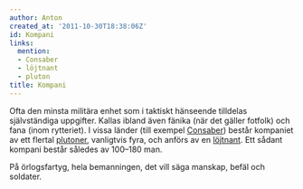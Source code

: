 ```yaml
---
author: Anton
created_at: '2011-10-30T18:38:06Z'
id: Kompani
links:
  mention:
  - Consaber
  - löjtnant
  - pluton
title: Kompani
---
```


Ofta den minsta militära enhet som i taktiskt hänseende tilldelas självständiga uppgifter. Kallas
ibland även fänika (när det gäller fotfolk) och fana (inom rytteriet). I vissa länder (till exempel
[Consaber]) består kompaniet av ett flertal [plutoner], vanligtvis fyra, och anförs av en
[löjtnant]. Ett sådant kompani består således av 100–180 man.

På örlogsfartyg, hela bemanningen, det vill säga manskap, befäl och soldater.

  [Consaber]: Consaber
  [plutoner]: pluton
  [löjtnant]: löjtnant
